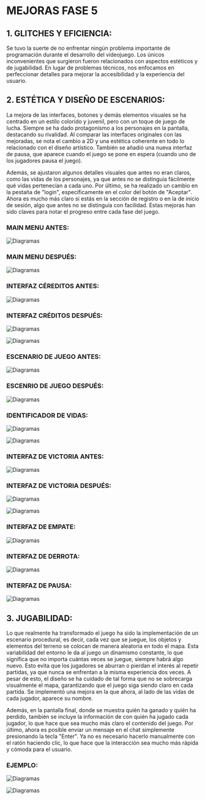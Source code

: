 # MEJORAS FASE 5

## 1. GLITCHES Y EFICIENCIA: 

Se tuvo la suerte de no enfrentar ningún problema importante de programación durante el desarrollo del videojuego. Los únicos inconvenientes que surgieron fueron relacionados con aspectos estéticos y de jugabilidad. En lugar de problemas técnicos, nos enfocamos en perfeccionar detalles para mejorar la accesibilidad y la experiencia del usuario.

## 2. ESTÉTICA  Y DISEÑO DE ESCENARIOS:

La mejora de las interfaces, botones y demás elementos visuales se ha centrado en un estilo colorido y juvenil, pero con un toque de juego de lucha. Siempre se ha dado protagonismo a los personajes en la pantalla, destacando su rivalidad. Al comparar las interfaces originales con las mejoradas, se nota el cambio a 2D y una estética coherente en todo lo relacionado con el diseño artístico. También se añadió una nueva interfaz de pausa, que aparece cuando el juego se pone en espera (cuando uno de los jugadores pausa el juego). 

Además, se ajustaron algunos detalles visuales que antes no eran claros, como las vidas de los personajes, ya que antes no se distinguía fácilmente qué vidas pertenecían a cada uno. Por último, se ha realizado un cambio en la pestaña de "login", específicamente en el color del botón de "Aceptar". Ahora es mucho más claro si estás en la sección de registro o en la de inicio de sesión, algo que antes no se distinguía con facilidad. Estas mejoras han sido claves para notar el progreso entre cada fase del juego.

### MAIN MENU ANTES:

![Diagramas](IMAGENES_README/pantallaInicio.png)

### MAIN MENU DESPUÉS:

![Diagramas](IMAGENES_README/MAINMENUinterfaz.png)

### INTERFAZ CÉREDITOS ANTES:

![Diagramas](IMAGENES_README/CREDITOSBORRADOR.png)

### INTERFAZ CRÉDITOS DESPUÉS:

![Diagramas](IMAGENES_README/CREDITOSinterfaz.png)

![Diagramas](IMAGENES_README/ControlImagen.jpg)

### ESCENARIO DE JUEGO ANTES:

![Diagramas](IMAGENES_README/ESCENARIOCUADRADOS.png)

### ESCENRIO DE JUEGO DESPUÉS:

![Diagramas](IMAGENES_README/GameImagen.jpg)

### IDENTIFICADOR DE VIDAS:

![Diagramas](IMAGENES_README/OSOVIDASDEF.png)

![Diagramas](IMAGENES_README/VIDASCONEJO.png)

### INTERFAZ DE VICTORIA ANTES:

![Diagramas](IMAGENES_README/pantallaVictoria.png)

### INTERFAZ DE VICTORIA DESPUÉS:

![Diagramas](IMAGENES_README/Player1WinsImagen.jpg)

![Diagramas](IMAGENES_README/Player2WinsImagen.jpg)

### INTERFAZ DE EMPATE: 

![Diagramas](IMAGENES_README/EmpateImagen.jpg)

### INTERFAZ DE DERROTA:

![Diagramas](IMAGENES_README/pantallaDerrota.png)

### INTERFAZ DE PAUSA:

![Diagramas](IMAGENES_README/PAUSAinterfaz.png)

## 3. JUGABILIDAD: 

Lo que realmente ha transformado el juego ha sido la implementación de un escenario procedural, es decir, cada vez que se juegue, los objetos y elementos del terreno se colocan de manera aleatoria en todo el mapa. Esta variabilidad del entorno le da al juego un dinamismo constante, lo que significa que no importa cuántas veces se juegue, siempre habrá algo nuevo. Esto evita que los jugadores se aburran o pierdan el interés al repetir partidas, ya que nunca se enfrentan a la misma experiencia dos veces. A pesar de esto, el diseño se ha cuidado de tal forma que no se sobrecarga visualmente el mapa, garantizando que el juego siga siendo claro en cada partida. Se implementó una mejora en la que ahora, al lado de las vidas de cada jugador, aparece su nombre. 

Además, en la pantalla final, donde se muestra quién ha ganado y quién ha perdido, también se incluye la información de con quién ha jugado cada jugador, lo que hace que sea mucho más claro el contenido del juego. Por último, ahora es posible enviar un mensaje en el chat simplemente presionando la tecla "Enter". Ya no es necesario hacerlo manualmente con el ratón haciendo clic, lo que hace que la interacción sea mucho más rápida y cómoda para el usuario.

### EJEMPLO: 

![Diagramas](IMAGENES_README/ESCENARIOEJEM1.png)

![Diagramas](IMAGENES_README/ESCENARIOEJEM2.png)
